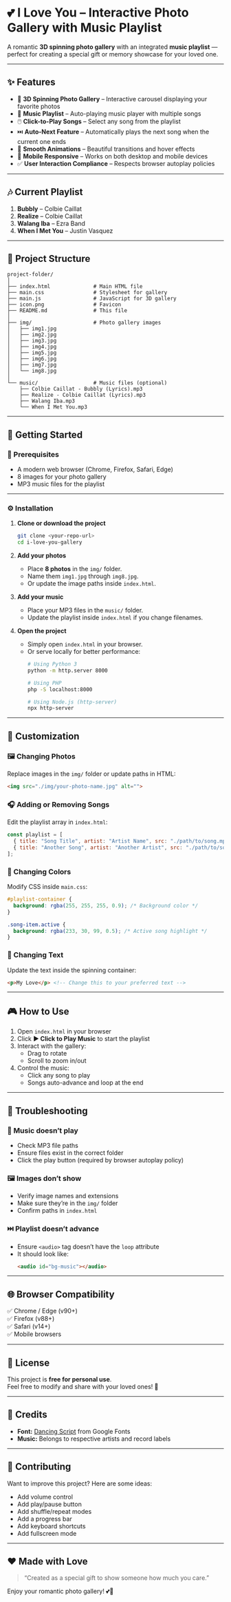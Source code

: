# 💕 I Love You – Interactive Photo Gallery with Music Playlist

A romantic **3D spinning photo gallery** with an integrated **music playlist** — perfect for creating a special gift or memory showcase for your loved one.

---

## ✨ Features

- 🎠 **3D Spinning Photo Gallery** – Interactive carousel displaying your favorite photos  
- 🎵 **Music Playlist** – Auto-playing music player with multiple songs  
- 🖱️ **Click-to-Play Songs** – Select any song from the playlist  
- ⏭️ **Auto-Next Feature** – Automatically plays the next song when the current one ends  
- 💫 **Smooth Animations** – Beautiful transitions and hover effects  
- 📱 **Mobile Responsive** – Works on both desktop and mobile devices  
- ✅ **User Interaction Compliance** – Respects browser autoplay policies  

---

## 🎶 Current Playlist

1. **Bubbly** – Colbie Caillat  
2. **Realize** – Colbie Caillat  
3. **Walang Iba** – Ezra Band  
4. **When I Met You** – Justin Vasquez  

---

## 📁 Project Structure

```
project-folder/
│
├── index.html              # Main HTML file
├── main.css                # Stylesheet for gallery
├── main.js                 # JavaScript for 3D gallery
├── icon.png                # Favicon
├── README.md               # This file
│
├── img/                    # Photo gallery images
│   ├── img1.jpg
│   ├── img2.jpg
│   ├── img3.jpg
│   ├── img4.jpg
│   ├── img5.jpg
│   ├── img6.jpg
│   ├── img7.jpg
│   └── img8.jpg
│
└── music/                  # Music files (optional)
    ├── Colbie Caillat - Bubbly (Lyrics).mp3
    ├── Realize - Colbie Caillat (Lyrics).mp3
    ├── Walang Iba.mp3
    └── When I Met You.mp3
```

---

## 🚀 Getting Started

### 🧩 Prerequisites
- A modern web browser (Chrome, Firefox, Safari, Edge)
- 8 images for your photo gallery
- MP3 music files for the playlist

---

### ⚙️ Installation

1. **Clone or download the project**
   ```bash
   git clone <your-repo-url>
   cd i-love-you-gallery
   ```

2. **Add your photos**
   - Place **8 photos** in the `img/` folder.  
   - Name them `img1.jpg` through `img8.jpg`.  
   - Or update the image paths inside `index.html`.

3. **Add your music**
   - Place your MP3 files in the `music/` folder.  
   - Update the playlist inside `index.html` if you change filenames.

4. **Open the project**
   - Simply open `index.html` in your browser.  
   - Or serve locally for better performance:
     ```bash
     # Using Python 3
     python -m http.server 8000

     # Using PHP
     php -S localhost:8000

     # Using Node.js (http-server)
     npx http-server
     ```

---

## 🎨 Customization

### 🖼️ Changing Photos
Replace images in the `img/` folder or update paths in HTML:
```html
<img src="./img/your-photo-name.jpg" alt="">
```

### 🎧 Adding or Removing Songs
Edit the playlist array in `index.html`:
```javascript
const playlist = [
  { title: "Song Title", artist: "Artist Name", src: "./path/to/song.mp3" },
  { title: "Another Song", artist: "Another Artist", src: "./path/to/song2.mp3" },
];
```

### 🌈 Changing Colors
Modify CSS inside `main.css`:
```css
#playlist-container {
  background: rgba(255, 255, 255, 0.9); /* Background color */
}

.song-item.active {
  background: rgba(233, 30, 99, 0.5); /* Active song highlight */
}
```

### 💌 Changing Text
Update the text inside the spinning container:
```html
<p>My Love</p> <!-- Change this to your preferred text -->
```

---

## 🎮 How to Use

1. Open `index.html` in your browser  
2. Click **▶ Click to Play Music** to start the playlist  
3. Interact with the gallery:  
   - Drag to rotate  
   - Scroll to zoom in/out  
4. Control the music:  
   - Click any song to play  
   - Songs auto-advance and loop at the end  

---

## 🔧 Troubleshooting

### 🎵 Music doesn’t play
- Check MP3 file paths  
- Ensure files exist in the correct folder  
- Click the play button (required by browser autoplay policy)

### 🖼️ Images don’t show
- Verify image names and extensions  
- Make sure they’re in the `img/` folder  
- Confirm paths in `index.html`

### ⏭️ Playlist doesn’t advance
- Ensure `<audio>` tag doesn’t have the `loop` attribute  
- It should look like:
  ```html
  <audio id="bg-music"></audio>
  ```

---

## 🌐 Browser Compatibility

✅ Chrome / Edge (v90+)  
✅ Firefox (v88+)  
✅ Safari (v14+)  
✅ Mobile browsers  

---

## 📄 License

This project is **free for personal use**.  
Feel free to modify and share with your loved ones! 💖  

---

## 💝 Credits

- **Font:** [Dancing Script](https://fonts.google.com/specimen/Dancing+Script) from Google Fonts  
- **Music:** Belongs to respective artists and record labels  

---

## 🤝 Contributing

Want to improve this project? Here are some ideas:
- Add volume control  
- Add play/pause button  
- Add shuffle/repeat modes  
- Add a progress bar  
- Add keyboard shortcuts  
- Add fullscreen mode  

---

## ❤️ Made with Love

> “Created as a special gift to show someone how much you care.”  

Enjoy your romantic photo gallery! 💕🎵
